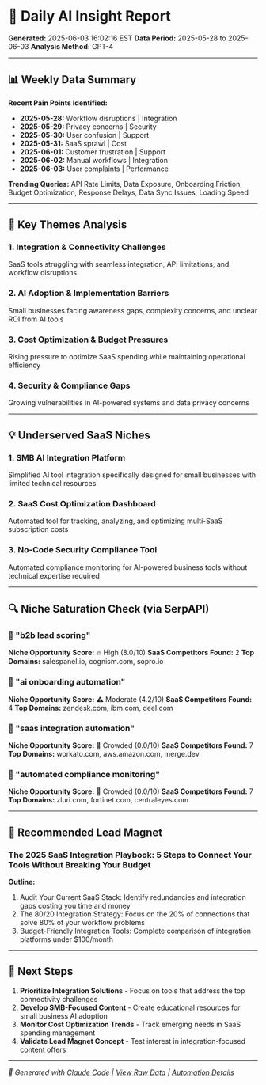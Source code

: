 # 🤖 Daily AI Insight Report
**Generated:** 2025-06-03 16:02:16 EST
**Data Period:** 2025-05-28 to 2025-06-03
**Analysis Method:** GPT-4

---

## 📊 Weekly Data Summary

**Recent Pain Points Identified:**
- **2025-05-28:** Workflow disruptions | Integration
- **2025-05-29:** Privacy concerns | Security
- **2025-05-30:** User confusion | Support
- **2025-05-31:** SaaS sprawl | Cost
- **2025-06-01:** Customer frustration | Support
- **2025-06-02:** Manual workflows | Integration
- **2025-06-03:** User complaints | Performance

**Trending Queries:** API Rate Limits, Data Exposure, Onboarding Friction, Budget Optimization, Response Delays, Data Sync Issues, Loading Speed

---

## 🎯 Key Themes Analysis

### 1. Integration & Connectivity Challenges
SaaS tools struggling with seamless integration, API limitations, and workflow disruptions

### 2. AI Adoption & Implementation Barriers
Small businesses facing awareness gaps, complexity concerns, and unclear ROI from AI tools

### 3. Cost Optimization & Budget Pressures
Rising pressure to optimize SaaS spending while maintaining operational efficiency

### 4. Security & Compliance Gaps
Growing vulnerabilities in AI-powered systems and data privacy concerns

---

## 💡 Underserved SaaS Niches

### 1. SMB AI Integration Platform
Simplified AI tool integration specifically designed for small businesses with limited technical resources

### 2. SaaS Cost Optimization Dashboard
Automated tool for tracking, analyzing, and optimizing multi-SaaS subscription costs

### 3. No-Code Security Compliance Tool
Automated compliance monitoring for AI-powered business tools without technical expertise required


---

## 🔍 Niche Saturation Check (via SerpAPI)

### 🎯 "b2b lead scoring"
**Niche Opportunity Score:** 🔥 High (8.0/10)
**SaaS Competitors Found:** 2
**Top Domains:** salespanel.io, cognism.com, sopro.io

### 🎯 "ai onboarding automation"
**Niche Opportunity Score:** ⚠️ Moderate (4.2/10)
**SaaS Competitors Found:** 4
**Top Domains:** zendesk.com, ibm.com, deel.com

### 🎯 "saas integration automation"
**Niche Opportunity Score:** 🧱 Crowded (0.0/10)
**SaaS Competitors Found:** 7
**Top Domains:** workato.com, aws.amazon.com, merge.dev

### 🎯 "automated compliance monitoring"
**Niche Opportunity Score:** 🧱 Crowded (0.0/10)
**SaaS Competitors Found:** 7
**Top Domains:** zluri.com, fortinet.com, centraleyes.com

---

## 🧲 Recommended Lead Magnet

### The 2025 SaaS Integration Playbook: 5 Steps to Connect Your Tools Without Breaking Your Budget

**Outline:**
1. Audit Your Current SaaS Stack: Identify redundancies and integration gaps costing you time and money
2. The 80/20 Integration Strategy: Focus on the 20% of connections that solve 80% of your workflow problems
3. Budget-Friendly Integration Tools: Complete comparison of integration platforms under $100/month


---

## 🚀 Next Steps

1. **Prioritize Integration Solutions** - Focus on tools that address the top connectivity challenges
2. **Develop SMB-Focused Content** - Create educational resources for small business AI adoption
3. **Monitor Cost Optimization Trends** - Track emerging needs in SaaS spending management
4. **Validate Lead Magnet Concept** - Test interest in integration-focused content offers

---

*🤖 Generated with [Claude Code](https://claude.ai/code) | [View Raw Data](../metrics-daily.csv) | [Automation Details](../.github/workflows/insight_report.yml)*
